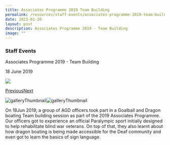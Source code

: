 ```yaml
---
title: Associates Programme 2019 Team Building
permalink: /resources/staff-events/associates-programme-2019-team-building/
date: 2023-01-20
layout: post
description: Associates Programme 2019 - Team Building
image: ""
---
```

### Staff Events

Associates Programme 2019 - Team Building

18 June 2019

![](https://www.agd.gov.sg/images/default-source/news-and-events/dragonb19_2.jpg?sfvrsn=955614c_0)

[Previous](https://www.agd.gov.sg/news-and-events/selection/staff-events--2019--associates-programme-2019---team-building#detailGalleryCarousel)[Next](https://www.agd.gov.sg/news-and-events/selection/staff-events--2019--associates-programme-2019---team-building#detailGalleryCarousel)

![galleryThumbnail](https://www.agd.gov.sg/images/default-source/news-and-events/dragonb19_2.jpg?sfvrsn=955614c_0)![galleryThumbnail](https://www.agd.gov.sg/images/default-source/news-and-events/dragonb19_1.jpg?sfvrsn=75ebeb57_0)

On 18Jun 2019, a group of AGD officers took part in a Goalball and Dragon boating Team building session as part of the 2019 Associates Programme. Our officers got to experience an official Paralympic sport initially designed to help rehabilitate blind war veterans. On top of that, they also learnt about how dragon boating is being made accessible for the Deaf community and even got to learn the basics of sign language.